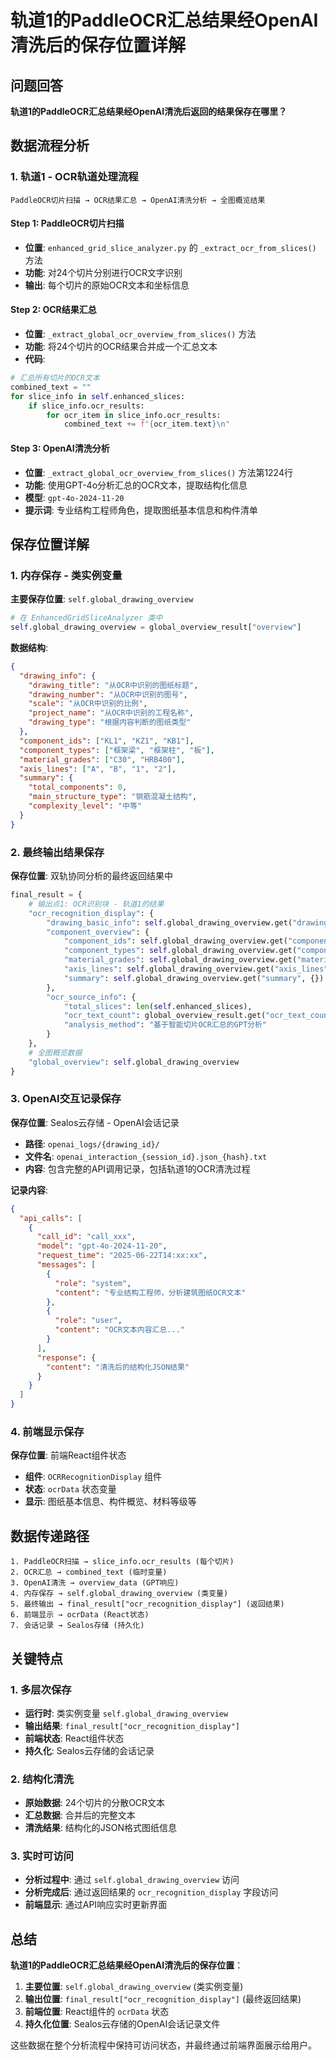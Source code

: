 # 轨道1的PaddleOCR汇总结果经OpenAI清洗后的保存位置详解

## 问题回答

**轨道1的PaddleOCR汇总结果经OpenAI清洗后返回的结果保存在哪里？**

## 数据流程分析

### 1. 轨道1 - OCR轨道处理流程

```
PaddleOCR切片扫描 → OCR结果汇总 → OpenAI清洗分析 → 全图概览结果
```

#### Step 1: PaddleOCR切片扫描
- **位置**: `enhanced_grid_slice_analyzer.py` 的 `_extract_ocr_from_slices()` 方法
- **功能**: 对24个切片分别进行OCR文字识别
- **输出**: 每个切片的原始OCR文本和坐标信息

#### Step 2: OCR结果汇总
- **位置**: `_extract_global_ocr_overview_from_slices()` 方法
- **功能**: 将24个切片的OCR结果合并成一个汇总文本
- **代码**:
```python
# 汇总所有切片的OCR文本
combined_text = ""
for slice_info in self.enhanced_slices:
    if slice_info.ocr_results:
        for ocr_item in slice_info.ocr_results:
            combined_text += f"{ocr_item.text}\n"
```

#### Step 3: OpenAI清洗分析
- **位置**: `_extract_global_ocr_overview_from_slices()` 方法第1224行
- **功能**: 使用GPT-4o分析汇总的OCR文本，提取结构化信息
- **模型**: `gpt-4o-2024-11-20`
- **提示词**: 专业结构工程师角色，提取图纸基本信息和构件清单

## 保存位置详解

### 1. 内存保存 - 类实例变量

**主要保存位置**: `self.global_drawing_overview`

```python
# 在 EnhancedGridSliceAnalyzer 类中
self.global_drawing_overview = global_overview_result["overview"]
```

**数据结构**:
```json
{
  "drawing_info": {
    "drawing_title": "从OCR中识别的图纸标题",
    "drawing_number": "从OCR中识别的图号", 
    "scale": "从OCR中识别的比例",
    "project_name": "从OCR中识别的工程名称",
    "drawing_type": "根据内容判断的图纸类型"
  },
  "component_ids": ["KL1", "KZ1", "KB1"],
  "component_types": ["框架梁", "框架柱", "板"],
  "material_grades": ["C30", "HRB400"],
  "axis_lines": ["A", "B", "1", "2"],
  "summary": {
    "total_components": 0,
    "main_structure_type": "钢筋混凝土结构",
    "complexity_level": "中等"
  }
}
```

### 2. 最终输出结果保存

**保存位置**: 双轨协同分析的最终返回结果中

```python
final_result = {
    # 输出点1: OCR识别块 - 轨道1的结果
    "ocr_recognition_display": {
        "drawing_basic_info": self.global_drawing_overview.get("drawing_info", {}),
        "component_overview": {
            "component_ids": self.global_drawing_overview.get("component_ids", []),
            "component_types": self.global_drawing_overview.get("component_types", []),
            "material_grades": self.global_drawing_overview.get("material_grades", []),
            "axis_lines": self.global_drawing_overview.get("axis_lines", []),
            "summary": self.global_drawing_overview.get("summary", {})
        },
        "ocr_source_info": {
            "total_slices": len(self.enhanced_slices),
            "ocr_text_count": global_overview_result.get("ocr_text_count", 0),
            "analysis_method": "基于智能切片OCR汇总的GPT分析"
        }
    },
    # 全图概览数据
    "global_overview": self.global_drawing_overview
}
```

### 3. OpenAI交互记录保存

**保存位置**: Sealos云存储 - OpenAI会话记录

- **路径**: `openai_logs/{drawing_id}/`
- **文件名**: `openai_interaction_{session_id}.json_{hash}.txt`
- **内容**: 包含完整的API调用记录，包括轨道1的OCR清洗过程

**记录内容**:
```json
{
  "api_calls": [
    {
      "call_id": "call_xxx",
      "model": "gpt-4o-2024-11-20",
      "request_time": "2025-06-22T14:xx:xx",
      "messages": [
        {
          "role": "system",
          "content": "专业结构工程师，分析建筑图纸OCR文本"
        },
        {
          "role": "user", 
          "content": "OCR文本内容汇总..."
        }
      ],
      "response": {
        "content": "清洗后的结构化JSON结果"
      }
    }
  ]
}
```

### 4. 前端显示保存

**保存位置**: 前端React组件状态

- **组件**: `OCRRecognitionDisplay` 组件
- **状态**: `ocrData` 状态变量
- **显示**: 图纸基本信息、构件概览、材料等级等

## 数据传递路径

```
1. PaddleOCR扫描 → slice_info.ocr_results (每个切片)
2. OCR汇总 → combined_text (临时变量)
3. OpenAI清洗 → overview_data (GPT响应)
4. 内存保存 → self.global_drawing_overview (类变量)
5. 最终输出 → final_result["ocr_recognition_display"] (返回结果)
6. 前端显示 → ocrData (React状态)
7. 会话记录 → Sealos存储 (持久化)
```

## 关键特点

### 1. 多层次保存
- **运行时**: 类实例变量 `self.global_drawing_overview`
- **输出结果**: `final_result["ocr_recognition_display"]`
- **前端状态**: React组件状态
- **持久化**: Sealos云存储的会话记录

### 2. 结构化清洗
- **原始数据**: 24个切片的分散OCR文本
- **汇总数据**: 合并后的完整文本
- **清洗结果**: 结构化的JSON格式图纸信息

### 3. 实时可访问
- **分析过程中**: 通过 `self.global_drawing_overview` 访问
- **分析完成后**: 通过返回结果的 `ocr_recognition_display` 字段访问
- **前端显示**: 通过API响应实时更新界面

## 总结

**轨道1的PaddleOCR汇总结果经OpenAI清洗后的保存位置**：

1. **主要位置**: `self.global_drawing_overview` (类实例变量)
2. **输出位置**: `final_result["ocr_recognition_display"]` (最终返回结果)
3. **前端位置**: React组件的 `ocrData` 状态
4. **持久化位置**: Sealos云存储的OpenAI会话记录文件

这些数据在整个分析流程中保持可访问状态，并最终通过前端界面展示给用户。 